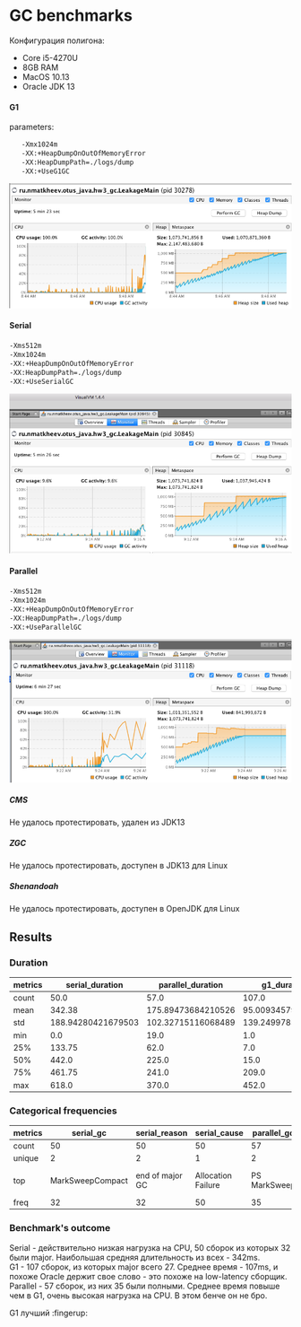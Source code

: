 # GC benchmarks    
Конфигурация полигона:  
* Core i5-4270U
* 8GB RAM
* MacOS 10.13
* Oracle JDK 13  

  
#### G1  
parameters:  
```-Xms512m
   -Xmx1024m
   -XX:+HeapDumpOnOutOfMemoryError
   -XX:HeapDumpPath=./logs/dump
   -XX:+UseG1GC
```  

![g1_graph](G1.png)

 
#### Serial  
```
-Xms512m
-Xmx1024m
-XX:+HeapDumpOnOutOfMemoryError
-XX:HeapDumpPath=./logs/dump
-XX:+UseSerialGC
```
![serial graph](serial.png)


#### Parallel
```
-Xms512m
-Xmx1024m
-XX:+HeapDumpOnOutOfMemoryError
-XX:HeapDumpPath=./logs/dump
-XX:+UseParallelGC
```
![parallel graph](parallel.png)

##### CMS  
Не удалось протестировать, удален из JDK13  

##### ZGC
Не удалось протестировать, доступен в JDK13 для Linux  

##### Shenandoah  
Не удалось протестировать, доступен в OpenJDK для Linux    


## Results
### Duration 

metrics|serial_duration|parallel_duration|g1_duration
-------|---------------|-----------------|-----------
count|50.0|57.0|107.0
mean|342.38|175.89473684210526|95.00934579439253
std|188.94280421679503|102.32715116068489|139.2499785120476
min|0.0|19.0|1.0
25%|133.75|62.0|7.0
50%|442.0|225.0|15.0
75%|461.75|241.0|209.0
max|618.0|370.0|452.0

### Categorical frequencies  
metrics|serial_gc|serial_reason|serial_cause|parallel_gc|parallel_reason|parallel_cause|g1_gc|g1_reason|g1_cause
-------|---------|-------------|------------|-----------|---------------|--------------|-----|---------|--------
count|50|50|50|57|57|57|107|107|107
unique|2|2|1|2|2|2|2|2|2
top|MarkSweepCompact|end of major GC|Allocation Failure|PS MarkSweep|end of major GC|Ergonomics|G1 Young Generation|end of minor GC|G1 Evacuation Pause
freq|32|32|50|35|35|35|80|80|104


### Benchmark's outcome  
Serial - действительно низкая нагрузка на CPU, 50 сборок из которых 32 были major. Наибольшая средняя длительность из всех - 342ms.  
G1 - 107 сборок, из которых major всего 27. Среднее время - 107ms, и похоже Oracle держит свое слово - это похоже на low-latency сборщик.  
Parallel - 57 сборок, из них 35 были полными. Среднее время повыше чем в G1, очень высокая нагрузка на CPU. В этом бенче он не бро.  
  
G1 лучший :fingerup:


